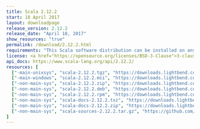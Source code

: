 ```yaml
---
title: Scala 2.12.2
start: 18 April 2017
layout: downloadpage
release_version: 2.12.2
release_date: "April 18, 2017"
show_resources: "true"
permalink: /download/2.12.2.html
requirements: "This Scala software distribution can be installed on any Unix-like or Windows system. It requires the Java runtime version 1.8 or later, which can be downloaded <a href='https://www.java.com/'>here</a>."
license: <a href="https://opensource.org/licenses/BSD-3-Clause">3-clause BSD license</a>
api_docs: https://www.scala-lang.org/api/2.12.2/
resources: [
  ["-main-unixsys", "scala-2.12.2.tgz", "https://downloads.lightbend.com/scala/2.12.2/scala-2.12.2.tgz", "Mac OS X, Unix, Cygwin", "18.69M"],
  ["-main-windows", "scala-2.12.2.msi", "https://downloads.lightbend.com/scala/2.12.2/scala-2.12.2.msi", "Windows (msi installer)", "126.44M"],
  ["-non-main-sys", "scala-2.12.2.zip", "https://downloads.lightbend.com/scala/2.12.2/scala-2.12.2.zip", "Windows", "18.73M"],
  ["-non-main-sys", "scala-2.12.2.deb", "https://downloads.lightbend.com/scala/2.12.2/scala-2.12.2.deb", "Debian", "145.14M"],
  ["-non-main-sys", "scala-2.12.2.rpm", "https://downloads.lightbend.com/scala/2.12.2/scala-2.12.2.rpm", "RPM package", "125.88M"],
  ["-non-main-sys", "scala-docs-2.12.2.txz", "https://downloads.lightbend.com/scala/2.12.2/scala-docs-2.12.2.txz", "API docs", "56.51M"],
  ["-non-main-sys", "scala-docs-2.12.2.zip", "https://downloads.lightbend.com/scala/2.12.2/scala-docs-2.12.2.zip", "API docs", "109.80M"],
  ["-non-main-sys", "scala-sources-2.12.2.tar.gz", "https://github.com/scala/scala/archive/v2.12.2.tar.gz", "Sources", ""]
]
---
```

